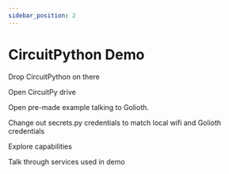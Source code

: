 ```yaml
---
sidebar_position: 2
---
```


# CircuitPython Demo

Drop CircuitPython on there

Open CircuitPy drive

Open pre-made example talking to Golioth. 

Change out secrets.py credentials to match local wifi and Golioth credentials

Explore capabilities

Talk through services used in demo
